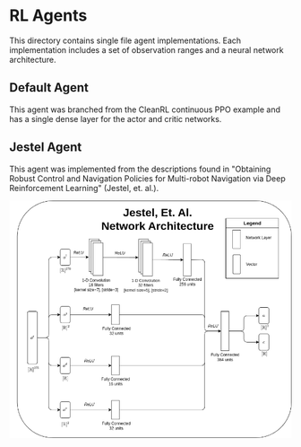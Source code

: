 # RL Agents

This directory contains single file agent implementations. Each implementation 
includes a set of observation ranges and a neural network architecture.

## Default Agent
This agent was branched from the CleanRL continuous PPO example and has a single
dense layer for the actor and critic networks.

## Jestel Agent
This agent was implemented from the descriptions found in "Obtaining Robust 
Control and Navigation Policies for Multi-robot Navigation via Deep 
Reinforcement Learning" (Jestel, et. al.).

<p align="center">
  <img src="jestel_agent.drawio.png"/>
</p>